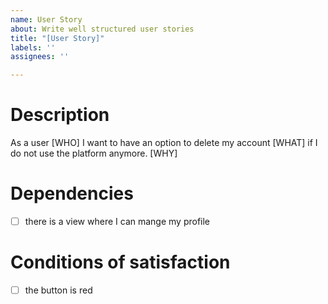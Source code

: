 ```yaml
---
name: User Story
about: Write well structured user stories
title: "[User Story]"
labels: ''
assignees: ''

---
```


# Description
As a user [WHO] I want to have an option to delete my account [WHAT] if I do not use the platform anymore. [WHY]

# Dependencies
- [ ] there is a view where I can mange my profile

# Conditions of satisfaction
- [ ] the button is red

